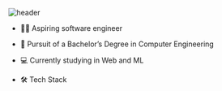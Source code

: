 ![header](https://capsule-render.vercel.app/api?type=transparent&text=Hi,&nbsp;I'm&nbsp;Seoyeon👋&fontColor=#6495ED)

- 👩‍💻 Aspiring software engineer 
- 🏫 Pursuit of a Bachelor’s Degree in Computer Engineering
- 💻 Currently studying in Web and ML

- 🛠️ Tech Stack


